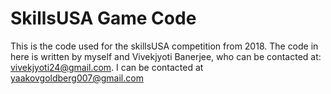 # SkillsUSA Game Code
This is the code used for the skillsUSA competition from 2018. The code in here is written by myself and Vivekjyoti Banerjee, who can be contacted at: vivekjyoti24@gmail.com.
I can be contacted at yaakovgoldberg007@gmail.com
